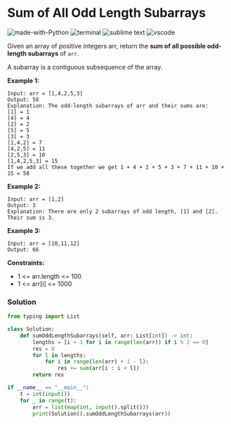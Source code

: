 # Sum of All Odd Length Subarrays
![made-with-Python](https://img.shields.io/badge/Made%20with-Python-007396.svg)
![terminal](https://img.shields.io/badge/Windows%20Terminal-4D4D4D?logo=windows%20terminal&logoColor=white)
![sublime text](https://img.shields.io/badge/sublime_text-%23575757.svg?logo=sublime-text&logoColor=important)
![vscode](https://img.shields.io/badge/Visual_Studio_Code-0078D4?logo=visual%20studio%20code&logoColor=white)

Given an array of positive integers arr, return the **sum of all possible odd-length subarrays** of `arr`.

A subarray is a contiguous subsequence of the array.

__Example 1:__
```
Input: arr = [1,4,2,5,3]
Output: 58
Explanation: The odd-length subarrays of arr and their sums are:
[1] = 1
[4] = 4
[2] = 2
[5] = 5
[3] = 3
[1,4,2] = 7
[4,2,5] = 11
[2,5,3] = 10
[1,4,2,5,3] = 15
If we add all these together we get 1 + 4 + 2 + 5 + 3 + 7 + 11 + 10 + 15 = 58
```
__Example 2:__
```
Input: arr = [1,2]
Output: 3
Explanation: There are only 2 subarrays of odd length, [1] and [2]. Their sum is 3.
```
__Example 3:__
```
Input: arr = [10,11,12]
Output: 66
```

__Constraints:__
- 1 <= arr.length <= 100
- 1 <= arr[i] <= 1000

### Solution
```py
from typing import List

class Solution:
    def sumOddLengthSubarrays(self, arr: List[int]) -> int:
        lengths = [i + 1 for i in range(len(arr)) if i % 2 == 0]
        res = 0
        for l in lengths:
            for i in range(len(arr) + 1 - l):
                res += sum(arr[i : i + l])
        return res

if __name__ == "__main__":
    t = int(input())
    for _ in range(t):
        arr = list(map(int, input().split()))
        print(Solution().sumOddLengthSubarrays(arr))
```
